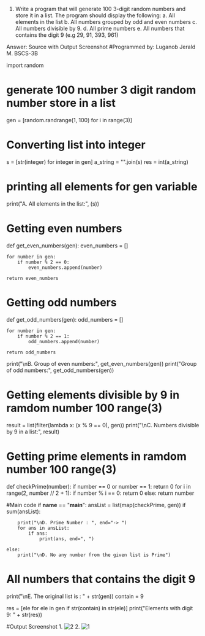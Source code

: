 1. Write a program that will generate 100 3-digit random numbers and 
store it in a list. The program should display the following: 
a. All elements in the list 
b. All numbers grouped by odd and even numbers 
c. All numbers divisible by 9. 
d. All prime numbers 
e. All numbers that contains the digit 9 (e.g 29, 91, 393, 961) 

Answer: Source with Output Screenshot
#Programmed by: Luganob Jerald M. BSCS-3B

import random

# generate 100 number 3 digit random number store in a list
gen = [random.randrange(1, 100) for i in range(3)]

# Converting list into integer
s = [str(integer) for integer in gen]
a_string = "".join(s)
res = int(a_string)

# printing all elements for gen variable
print("A. All elements in the list:", (s))

# Getting even numbers
def get_even_numbers(gen):
    even_numbers = []

    for number in gen:
        if number % 2 == 0:
            even_numbers.append(number)

    return even_numbers

# Getting odd numbers
def get_odd_numbers(gen):
    odd_numbers = []

    for number in gen:
        if number % 2 == 1:
            odd_numbers.append(number)

    return odd_numbers

print("\nB. Group of even numbers:", get_even_numbers(gen))
print("Group of odd numbers:", get_odd_numbers(gen))

# Getting elements divisible by 9 in ramdom number 100 range(3)
result = list(filter(lambda x: (x % 9 == 0), gen))
print("\nC. Numbers divisible by 9 in a list:", result)

# Getting prime elements in ramdom number 100 range(3)
def checkPrime(number):
    if number == 0 or number == 1:
        return 0
    for i in range(2, number // 2 + 1):
        if number % i == 0:
            return 0
    else:
        return number

#Main code
if __name__ == "__main__":
    ansList = list(map(checkPrime, gen))
    if sum(ansList):

        print("\nD. Prime Number : ", end="-> ")
        for ans in ansList:
            if ans:
                print(ans, end=", ")

    else:
        print("\nD. No any number from the given list is Prime")


# All numbers that contains the digit 9
print("\nE. The original list is : " + str(gen))
contain = 9

res = [ele for ele in gen if str(contain) in str(ele)]
print("Elements with digit 9: " + str(res))


#Output Screenshot
1.
![2](https://user-images.githubusercontent.com/89097911/181309809-29ceaf11-1d26-4cd8-958c-c538df6915d0.png)
2.
![1](https://user-images.githubusercontent.com/89097911/181309820-08329bf0-592d-4790-8f0b-d6dcca0bd2ad.png)

